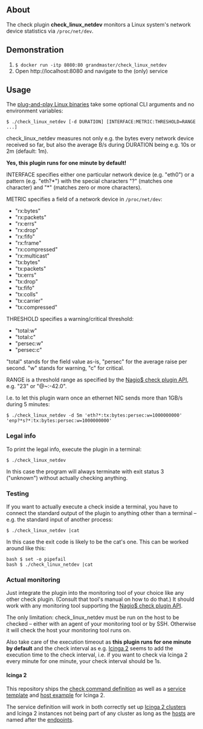 ## About

The check plugin **check\_linux\_netdev** monitors
a Linux system's network device statistics via `/proc/net/dev`.

## Demonstration

1. `$ docker run -itp 8080:80 grandmaster/check_linux_netdev`
2. Open http://localhost:8080 and navigate to the (only) service

## Usage

The [plug-and-play Linux binaries]
take some optional CLI arguments and no environment variables:

```
$ ./check_linux_netdev [-d DURATION] [INTERFACE:METRIC:THRESHOLD=RANGE ...]
```

check\_linux\_netdev measures not only e.g. the bytes
every network device received so far, but also the average B/s
during DURATION being e.g. 10s or 2m (default: 1m).

**Yes, this plugin runs for one minute by default!**

INTERFACE specifies either one particular network device (e.g. "eth0")
or a pattern (e.g. "eth?\*") with the special characters
"?" (matches one character) and "*" (matches zero or more characters).

METRIC specifies a field of a network device in `/proc/net/dev`:

* "rx:bytes"
* "rx:packets"
* "rx:errs"
* "rx:drop"
* "rx:fifo"
* "rx:frame"
* "rx:compressed"
* "rx:multicast"
* "tx:bytes"
* "tx:packets"
* "tx:errs"
* "tx:drop"
* "tx:fifo"
* "tx:colls"
* "tx:carrier"
* "tx:compressed"

THRESHOLD specifies a warning/critical threshold:

* "total:w"
* "total:c"
* "persec:w"
* "persec:c"

"total" stands for the field value as-is,
"persec" for the average raise per second.
"w" stands for warning, "c" for critical.

RANGE is a threshold range as specified by the [Nagio$ check plugin API],
e.g. "23" or "@~:-42.0".

I.e. to let this plugin warn once an ethernet NIC
sends more than 1GB/s during 5 minutes:

```
$ ./check_linux_netdev -d 5m 'eth?*:tx:bytes:persec:w=1000000000' 'enp?*s?*:tx:bytes:persec:w=1000000000'
```

### Legal info

To print the legal info, execute the plugin in a terminal:

```
$ ./check_linux_netdev
```

In this case the program will always terminate with exit status 3 ("unknown")
without actually checking anything.

### Testing

If you want to actually execute a check inside a terminal,
you have to connect the standard output of the plugin to anything
other than a terminal – e.g. the standard input of another process:

```
$ ./check_linux_netdev |cat
```

In this case the exit code is likely to be the cat's one.
This can be worked around like this:

```
bash $ set -o pipefail
bash $ ./check_linux_netdev |cat
```

### Actual monitoring

Just integrate the plugin into the monitoring tool of your choice
like any other check plugin. (Consult that tool's manual on how to do that.)
It should work with any monitoring tool
supporting the [Nagio$ check plugin API].

The only limitation: check\_linux\_netdev must be run on the host to be checked
– either with an agent of your monitoring tool or by SSH.
Otherwise it will check the host your monitoring tool runs on.

Also take care of the execution timeout as **this plugin runs
for one minute by default** and the check interval as e.g. [Icinga 2]
seems to add the execution time to the check interval,
i.e. if you want to check via Icinga 2 every minute for one minute,
your check interval should be 1s.

#### Icinga 2

This repository ships the [check command definition]
as well as a [service template] and [host example] for Icinga 2.

The service definition will work in both correctly set up [Icinga 2 clusters]
and Icinga 2 instances not being part of any cluster
as long as the [hosts] are named after the [endpoints].

[plug-and-play Linux binaries]: https://github.com/Al2Klimov/check_linux_netdev/releases
[Nagio$ check plugin API]: https://nagios-plugins.org/doc/guidelines.html#AEN78
[check command definition]: ./icinga2/check_linux_netdev.conf
[service template]: ./icinga2/check_linux_netdev-service.conf
[host example]: ./icinga2/check_linux_netdev-host.conf
[Icinga 2]: https://www.icinga.com/docs/icinga2/latest/doc/01-about/
[Icinga 2 clusters]: https://www.icinga.com/docs/icinga2/latest/doc/06-distributed-monitoring/
[hosts]: https://www.icinga.com/docs/icinga2/latest/doc/09-object-types/#host
[endpoints]: https://www.icinga.com/docs/icinga2/latest/doc/09-object-types/#endpoint
